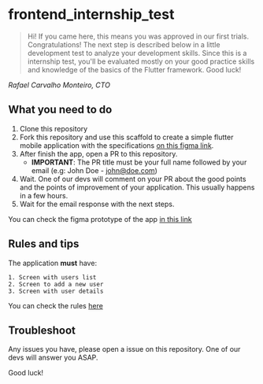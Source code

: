 # frontend_internship_test


> Hi! If you came here, this means you was approved in our first trials. Congratulations! The next step is described below in  a little development test to analyze your development skills. Since this is a internship test, you'll be evaluated mostly on your good practice skills and knowledge of the basics of the Flutter framework. Good luck!

*Rafael Carvalho Monteiro, CTO*

## What you need to do

1. Clone this repository
2. Fork this repository and use this scaffold to create a simple flutter mobile application with the specifications [on this figma link](https://www.figma.com/file/f7mAdy2IS1vaoOx3gaFCfq/Internship-Test?node-id=0%3A1).
3. After finish the app, open a PR to this repository. 
    - **IMPORTANT**: The PR title must be your full name followed by your email (e.g: John Doe - john@doe.com)
4. Wait. One of our devs will comment on your PR about the good points and the points of improvement of your application. This usually happens in a few hours.
5. Wait for the email response with the next steps.

You can check the figma prototype of the app [in this link](https://www.figma.com/proto/f7mAdy2IS1vaoOx3gaFCfq/Internship-Test?node-id=8%3A331&scaling=min-zoom)

## Rules and tips

The application **must** have:

```text
1. Screen with users list
2. Screen to add a new user
3. Screen with user details
```

You can check the rules [here](https://www.figma.com/file/f7mAdy2IS1vaoOx3gaFCfq/Internship-Test?node-id=32%3A2)

## Troubleshoot

Any issues you have, please open a issue on this repository. One of our devs will answer you ASAP.

Good luck!
